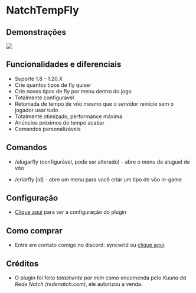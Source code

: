 # NatchTempFly

## Demonstrações

<img src="https://s11.gifyu.com/images/SQul2.gif">

## Funcionalidades e diferenciais
 - Suporte 1.8 - 1.20.X
 - Crie quantos tipos de fly quiser
 - Crie novos tipos de fly por menu dentro do jogo
 - Totalmente configurável
 - Retomada de tempo de vôo mesmo que o servidor reinicie sem o jogador usar tudo
 - Totalmente otimizado, performance máxima
 - Anúncios próximos do tempo acabar
 - Comandos personalizáveis

## Comandos

- /alugarfly (configurável, pode ser alterado) - abre o menu de aluguel de vôo

- /criarfly [id] - abre um menu para você criar um tipo de vôo in-game

## Configuração
 - [Clique aqui](https://github.com/syncwrld/NatchTempFly/blob/main/assets/config.yml) para ver a configuração do plugin

## Como comprar
- Entre em contato comigo no discord: syncwrld ou [clique aqui](https://discordapp.com/users/662402220784091146).

## Créditos
- O plugin foi feito _totalmente por mim_ como encomenda pelo _Kuuna da Rede Natch (redenatch.com)_, ele autorizou a venda.

